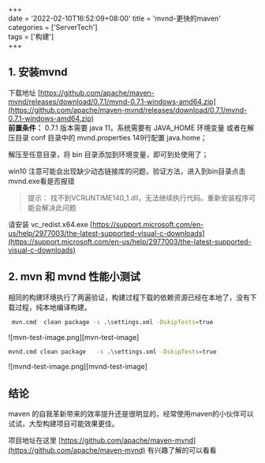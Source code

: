 +++  
date = '2022-02-10T16:52:09+08:00'
title = 'mvnd-更快的maven'  
categories  = ['ServerTech']   
tags = ['构建']  
+++

## 1. 安装mvnd  
下载地址 [https://github.com/apache/maven-mvnd/releases/download/0.7.1/mvnd-0.7.1-windows-amd64.zip](https://github.com/apache/maven-mvnd/releases/download/0.7.1/mvnd-0.7.1-windows-amd64.zip)  
**前置条件：** 0.7.1 版本需要 java 11，系统需要有 JAVA_HOME 环境变量 或者在解压目录 conf 目录中的 mvnd.properties  149行配置 java.home；

解压至任意目录，将 bin 目录添加到环境变量，即可到处使用了；

win10 注意可能会出现缺少动态链接库的问题，验证方法，进入到bin目录点击 mvnd.exe看是否报错

> 提示： 找不到VCRUNTIME140\_1.dll，无法继续执行代码。重新安装程序可能会解决此问题

请安装 vc\_redist.x64.exe  [https://support.microsoft.com/en-us/help/2977003/the-latest-supported-visual-c-downloads](https://support.microsoft.com/en-us/help/2977003/the-latest-supported-visual-c-downloads)

## 2. mvn 和 mvnd 性能小测试   
相同的构建环境执行了两遍验证，构建过程下载的依赖资源已经在本地了，没有下载过程，纯本地编译构建。

```bash
 mvn.cmd  clean package -s .\settings.xml -DskipTests=true
```
![mvn-test-image.png][mvn-test-image]

```bash
mvnd.cmd clean package   -s .\settings.xml -DskipTests=true
```
![mvnd-test-image.png][mvnd-test-image]


## 结论
maven 的自我革新带来的效率提升还是很明显的，经常使用maven的小伙伴可以试试，大型构建项目可能效果更佳。

项目地址在这里 [https://github.com/apache/maven-mvnd](https://github.com/apache/maven-mvnd) 有兴趣了解的可以看看

